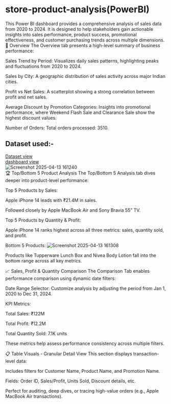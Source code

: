 # store-product-analysis(PowerBI)

This Power BI dashboard provides a comprehensive analysis of sales data from 2020 to 2024. It is designed to help stakeholders gain actionable insights into sales performance, product success, promotional effectiveness, and customer purchasing trends across multiple dimensions.
<br>
📌 Overview
The Overview tab presents a high-level summary of business performance:

Sales Trend by Period: Visualizes daily sales patterns, highlighting peaks and fluctuations from 2020 to 2024.

Sales by City: A geographic distribution of sales activity across major Indian cities.

Profit vs Net Sales: A scatterplot showing a strong correlation between profit and net sales.

Average Discount by Promotion Categories: Insights into promotional performance, where Weekend Flash Sale and Clearance Sale show the highest discount values.

Number of Orders: Total orders processed: 3510.
<br>
## Dataset used:-
<a href="https://github.com/Moni680/store-product-analysis-PowerBI-/blob/main/Store%20product%20Dataset.xlsx"> Dataset view </a>
<br>
<a href="https://github.com/Moni680/store-product-analysis-PowerBI-/commit/15a61667861dffe5f1504b94bc42af8b842bd0aa"> dashboard view </a>
<br>
![Screenshot 2025-04-13 161240](https://github.com/user-attachments/assets/f4c82040-d402-4bc1-9ed8-17653974b224)
<br>
🏆 Top/Bottom 5 Product Analysis
The Top/Bottom 5 Analysis tab dives deeper into product-level performance:

Top 5 Products by Sales:

Apple iPhone 14 leads with ₹21.4M in sales.

Followed closely by Apple MacBook Air and Sony Bravia 55” TV.

Top 5 Products by Quantity & Profit:

Apple iPhone 14 ranks highest across all three metrics: sales, quantity sold, and profit.

Bottom 5 Products:
![Screenshot 2025-04-13 161308](https://github.com/user-attachments/assets/1b18d6ce-6018-484f-8792-56cb1e12d21c)

Products like Tupperware Lunch Box and Nivea Body Lotion fall into the bottom range across all key metrics.

📈 Sales, Profit & Quantity Comparison
The Comparison Tab enables performance comparison using dynamic date filters:

Date Range Selector: Customize analysis by adjusting the period from Jan 1, 2020 to Dec 31, 2024.

KPI Metrics:

Total Sales: ₹122M

Total Profit: ₹12.2M

Total Quantity Sold: 7.1K units

These metrics help assess performance consistency across multiple filters.

📋 Table Visuals - Granular Detail View
This section displays transaction-level data:

Includes filters for Customer Name, Product Name, and Promotion Name.

Fields: Order ID, Sales/Profit, Units Sold, Discount details, etc.

Perfect for auditing, deep dives, or tracing high-value orders (e.g., Apple MacBook Air transactions).
